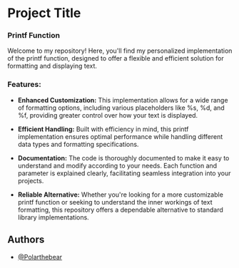 
# Project Title

### Printf Function

Welcome to my repository! Here, you'll find my personalized implementation of the printf function, designed to offer a flexible and efficient solution for formatting and displaying text.

### Features:

- **Enhanced Customization:** This implementation allows for a wide range of formatting options, including various placeholders like %s, %d, and %f, providing greater control over how your text is displayed.

- **Efficient Handling:** Built with efficiency in mind, this printf implementation ensures optimal performance while handling different data types and formatting specifications.

- **Documentation:** The code is thoroughly documented to make it easy to understand and modify according to your needs. Each function and parameter is explained clearly, facilitating seamless integration into your projects.

- **Reliable Alternative:** Whether you're looking for a more customizable printf function or seeking to understand the inner workings of text formatting, this repository offers a dependable alternative to standard library implementations.




## Authors

- [@Polarthebear](https://github.com/Polarthebear)





